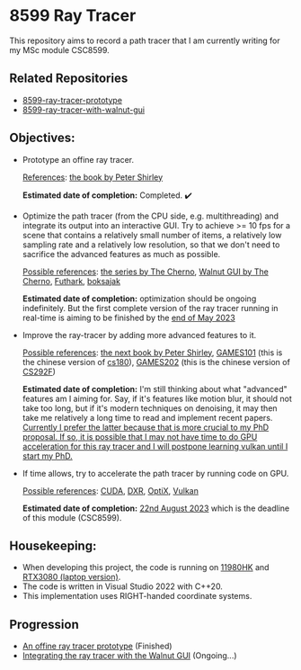 # 8599 Ray Tracer

This repository aims to record a path tracer that I am currently writing for my MSc module CSC8599.

## Related Repositories

- [8599-ray-tracer-prototype](https://github.com/IQ404/8599-ray-tracer-prototype)
- [8599-ray-tracer-with-walnut-gui](https://github.com/IQ404/8599-ray-tracer-with-walnut-gui)

## Objectives:

- Prototype an offine ray tracer.
  
  <ins>References</ins>: [the book by Peter Shirley](https://raytracing.github.io/books/RayTracingInOneWeekend.html)
  
  **Estimated date of completion:** Completed. :heavy_check_mark:

- Optimize the path tracer (from the CPU side, e.g. multithreading) and integrate its output into an interactive GUI. Try to achieve >= 10 fps for a scene that contains a relatively small number of items, a relatively low sampling rate and a relatively low resolution, so that we don't need to sacrifice the advanced features as much as possible.

  <ins>Possible references</ins>: [the series by The Cherno](https://www.youtube.com/watch?v=gfW1Fhd9u9Q&list=PLlrATfBNZ98edc5GshdBtREv5asFW3yXl&index=1), [Walnut GUI by The Cherno](https://github.com/TheCherno/Walnut), [Futhark](https://github.com/athas/raytracinginoneweekendinfuthark), [boksajak](https://github.com/boksajak/raytracingthenextweek)
  
  **Estimated date of completion:** optimization should be ongoing indefinitely. But the first complete version of the ray tracer running in real-time is aiming to be finished by the <ins>end of May 2023</ins>

- Improve the ray-tracer by adding more advanced features to it.
  
  <ins>Possible references</ins>: [the next book by Peter Shirley](https://raytracing.github.io/books/RayTracingTheNextWeek.html), [GAMES101](https://sites.cs.ucsb.edu/~lingqi/teaching/games101.html) (this is the chinese version of [cs180](https://sites.cs.ucsb.edu/~lingqi/teaching/cs180.html)), [GAMES202](https://sites.cs.ucsb.edu/~lingqi/teaching/games202.html) (this is the chinese version of [CS292F](https://sites.cs.ucsb.edu/~lingqi/teaching/cs292f.html))
  
  **Estimated date of completion:** I'm still thinking about what "advanced" features am I aiming for. Say, if it's features like motion blur, it should not take too long, but if it's modern techniques on denoising, it may then take me relatively a long time to read and implement recent papers. <ins>Currently I prefer the latter because that is more crucial to my PhD proposal. If so, it is possible that I may not have time to do GPU acceleration for this ray tracer and I will postpone learning vulkan until I start my PhD.</ins>

- If time allows, try to accelerate the path tracer by running code on GPU.
  
  <ins>Possible references</ins>: [CUDA](https://developer.nvidia.com/blog/accelerated-ray-tracing-cuda/), [DXR](https://github.com/theroyn/RealTimeRayTracing), [OptiX](https://developer.nvidia.com/rtx/ray-tracing/optix), [Vulkan](https://github.com/GPSnoopy/RayTracingInVulkan)
  
  **Estimated date of completion:** <ins>22nd August 2023</ins> which is the deadline of this module (CSC8599).

## Housekeeping:

- When developing this project, the code is running on <ins>11980HK</ins> and <ins>RTX3080 (laptop version)</ins>.
- The code is written in Visual Studio 2022 with C++20.
- This implementation uses RIGHT-handed coordinate systems.

## Progression

- [An offine ray tracer prototype](https://github.com/IQ404/8599-ray-tracer-prototype/blob/main/README.md) (Finished)
- [Integrating the ray tracer with the Walnut GUI](https://github.com/IQ404/8599-ray-tracer-with-walnut-gui/blob/master/README.md) (Ongoing...)

